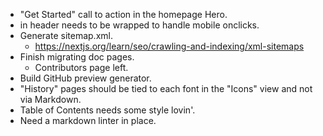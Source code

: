 - "Get Started" call to action in the homepage Hero.
- <NavButton> in header needs to be wrapped to handle mobile onclicks.
- Generate sitemap.xml.
  - https://nextjs.org/learn/seo/crawling-and-indexing/xml-sitemaps
- Finish migrating doc pages.
  - Contributors page left.
- Build GitHub preview generator.
- "History" pages should be tied to each font in the "Icons" view and not via Markdown.
- Table of Contents needs some style lovin'.
- Need a markdown linter in place.
